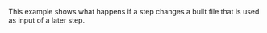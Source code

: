 This example shows what happens if a step changes a built file that is used as input of a later step.
